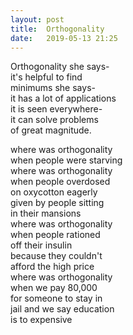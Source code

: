 ```yaml
---
layout: post
title:  Orthogonality
date:   2019-05-13 21:25
---
```


Orthogonality she says-  
it's helpful to find  
minimums she says-  
it has a lot of applications  
it is seen everywhere-  
it can solve problems  
of great magnitude.  

where was orthogonality  
when people were starving  
where was orthogonality  
when people overdosed  
on oxycotton eagerly  
given by people sitting  
in their mansions  
where was orthogonality  
when people rationed  
off their insulin  
because they couldn't  
afford the high price  
where was orthogonality  
when we pay 80,000  
for someone to stay in  
jail and we say education  
is to expensive  

